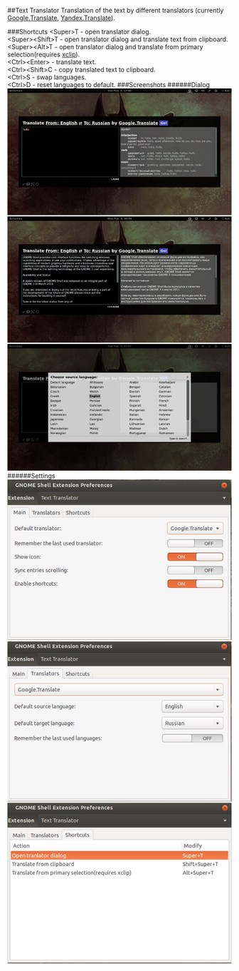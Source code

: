 ##Text Translator
Translation of the text by different translators (currently [Google.Translate](https://translate.google.com), [Yandex.Translate](https://translate.yandex.com/)).

###Shortcuts
&lt;Super&gt;T - open translator dialog.  
&lt;Super&gt;&lt;Shift&gt;T - open translator dialog and translate text from clipboard.  
&lt;Super>&lt;Alt&gt;T - open translator dialog and translate from primary selection(requires [xclip](http://xclip.sourceforge.net/)).  
&lt;Ctrl&gt;&lt;Enter&gt; - translate text.  
&lt;Ctrl&gt;&lt;Shift&gt;C - copy translated text to clipboard.  
&lt;Ctrl&gt;S - swap languages.  
&lt;Ctrl&gt;D - reset languages to default.
###Screenshots
######Dialog
![Translator](/screenshots/1.jpg)
![Translator 2](/screenshots/2.jpg)
![Language chooser](/screenshots/3.jpg)
######Settings
![Main settings](/screenshots/4.png)
![Translators settings](/screenshots/5.png)
![Keybindings](/screenshots/6.png)